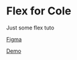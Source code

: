 # Flex for Cole

Just some flex tuto

[Figma](https://www.figma.com/design/KdnJKxva1mEYFgadmyIt86/CSS-Assignment?node-id=0-1&t=GxxRrVUf4JdLxPAD-1)

[Demo](https://flex22.vercel.app/)